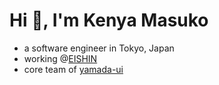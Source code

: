 <h1>Hi 👋, I'm Kenya Masuko</h1>
<ul>
  <li>a software engineer in Tokyo, Japan</li>
  <li>working @<a href="https://ei-shin.com/">EISHIN</a></li>
  <li>core team of <a href="https://github.com/hirotomoyamada/yamada-ui">yamada-ui</a></li>
</ul>
